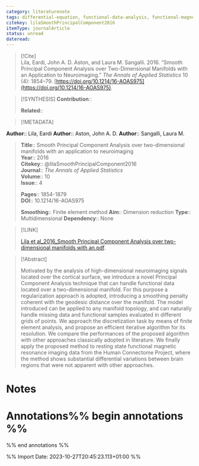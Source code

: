 ```yaml
---
category: literaturenote
tags: differential-equation, functional-data-analysis, functional-magnetic-resonance-imaging, functional-principal-components
citekey: lilaSmoothPrincipalComponent2016
itemType: journalArticle
status: unread  
dateread:  
---
```


> [!Cite]  
> Lila, Eardi, John A. D. Aston, and Laura M. Sangalli. 2016. “Smooth Principal Component Analysis over Two-Dimensional Manifolds with an Application to Neuroimaging.” _The Annals of Applied Statistics_ 10 (4): 1854–79. [https://doi.org/10.1214/16-AOAS975](https://doi.org/10.1214/16-AOAS975).

> [!SYNTHESIS] 
>**Contribution**::
>
>**Related**:: 
>

> [!METADATA]  
>
**Author**:: Lila, Eardi
**Author**:: Aston, John A. D.
**Author**:: Sangalli, Laura M.<br>
> **Title**:: Smooth Principal Component Analysis over two-dimensional manifolds with an application to neuroimaging    
> **Year**:: 2016     
> **Citekey**:: @lilaSmoothPrincipalComponent2016    
>**Journal**:: *The Annals of Applied Statistics*    
>**Volume**:: 10    
>**Issue**:: 4     
>    
>    
>     
> **Pages**:: 1854-1879    
>**DOI**:: 10.1214/16-AOAS975    
>
>**Smoothing**:: Finite element method
>**Aim**:: Dimension reduction
>**Type**:: Multidimensional
>**Dependency**:: None

> [!LINK] 
>
> [Lila et al_2016_Smooth Principal Component Analysis over two-dimensional manifolds with an.pdf](file:///Users/steven/Library/CloudStorage/GoogleDrive-steven.golovkine@ul.ie/My%20Drive/bibliography/The%20Annals%20of%20Applied%20Statistics/2016/Lila%20et%20al_2016_Smooth%20Principal%20Component%20Analysis%20over%20two-dimensional%20manifolds%20with%20an.pdf).

>[!Abstract]
>
>Motivated by the analysis of high-dimensional neuroimaging signals located over the cortical surface, we introduce a novel Principal Component Analysis technique that can handle functional data located over a two-dimensional manifold. For this purpose a regularization approach is adopted, introducing a smoothing penalty coherent with the geodesic distance over the manifold. The model introduced can be applied to any manifold topology, and can naturally handle missing data and functional samples evaluated in different grids of points. We approach the discretization task by means of finite element analysis, and propose an efficient iterative algorithm for its resolution. We compare the performances of the proposed algorithm with other approaches classically adopted in literature. We finally apply the proposed method to resting state functional magnetic resonance imaging data from the Human Connectome Project, where the method shows substantial differential variations between brain regions that were not apparent with other approaches.
>>


# Notes<br>
# Annotations%% begin annotations %%  
 
  
%% end annotations %%

%% Import Date: 2023-10-27T20:45:23.113+01:00 %%
